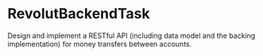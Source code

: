 # RevolutBackendTask
Design and implement a RESTful API (including data model and the backing implementation) for money transfers between accounts.
